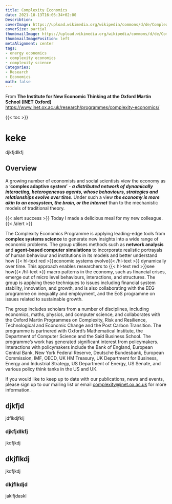 ```yaml
---
title: Complexity Economics
date: 2021-10-13T16:05:34+02:00
Describtion:
coverImage: https://upload.wikimedia.org/wikipedia/commons/d/de/Complex_systems_organizational_map.jpg
coverSize: partial
thumbnailImage: https://upload.wikimedia.org/wikipedia/commons/d/de/Complex_systems_organizational_map.jpg
thumbnailImagePosition: left
metaAlignment: center
tags:
- energy economics
- complexity economics
- complexity science
Categories:
- Research
- Economics
math: false
---
```



From **The Institute for New Economic Thinking at the Oxford Martin School (INET Oxford)**
https://www.inet.ox.ac.uk/research/programmes/complexity-economics/
<!--more-->
{{< toc >}}
# keke
djkfjdlkfj

## Overview
A growing number of economists and social scientists view the economy as a **‘complex adaptive system’** - ***a distributed network of dynamically interacting, heterogeneous agents, whose behaviours, strategies and relationships evolve over time***. Under such a view ***the economy is more akin to an ecosystem, the brain, or the internet*** than to the mechanistic models of traditional theory.

{{< alert success >}}
Today I made a delicious meal for my new colleague.
{{< /alert >}}

The Complexity Economics Programme is applying leading-edge tools from **complex systems science** to generate new insights into a wide range of economic problems. The group utilises methods such as **network analysis** and **agent-based computer simulations** to incorporate realistic portrayals of human behaviour and institutions in its models and better understand how {{< hl-text red >}}economic systems evolve{{< /hl-text >}} dynamically over time. This approach enables researchers to {{< hl-text red >}}see how{{< /hl-text >}} macro patterns in the economy, such as financial crises, emerge out of micro level behaviours, interactions, and structures. The group is applying these techniques to issues including financial system stability, innovation, and growth, and is also collaborating with the EEG programme on inequality and employment, and the EoS programme on issues related to sustainable growth.

The group includes scholars from a number of disciplines, including economics, maths, physics, and computer science, and collaborates with the Oxford Martin Programmes on Complexity, Risk and Resilience, Technological and Economic Change and the Post Carbon Transition. The programme is partnered with Oxford’s Mathematical Institute, the Department of Computer Science and the Saïd Business School. The programme’s work has generated significant interest from policymakers. Interactions with policymakers include the Bank of England, European Central Bank, New York Federal Reserve, Deutsche Bundesbank, European Commission, IMF, OECD, UK HM Treasury, UK Department for Business, Energy and Industrial Strategy, US Department of Energy, US Senate, and various policy think tanks in the US and UK.

If you would like to keep up to date with our publications, news and events, please sign up to our mailing list or email complexity@inet.ox.ac.uk for more information.

## djkfjd
jdflkdjfklj

### djkfjdlkfj
jkdfjkdj

## dkjflkdj
jkdfjkdj

### dkjflkdjd
jaklfjdaskl
